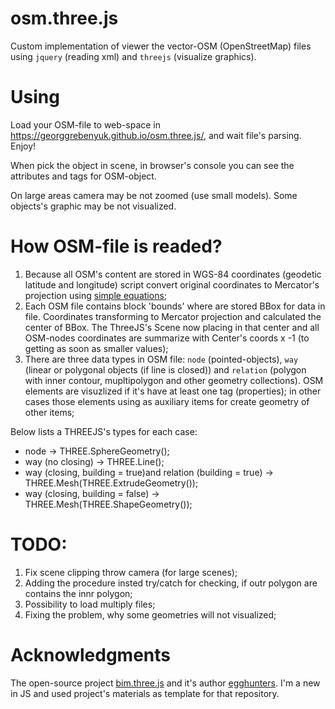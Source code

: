# osm.three.js
Custom implementation of viewer the vector-OSM (OpenStreetMap) files using `jquery` (reading xml) and `threejs` (visualize graphics).

# Using
Load your OSM-file to web-space in  https://georggrebenyuk.github.io/osm.three.js/, and wait file's parsing. Enjoy!

When pick the object in scene, in browser's console you can see the attributes and tags for OSM-object.

On large areas camera may be not zoomed (use small models). Some objects's graphic may be not visualized. 

# How OSM-file is readed?

1. Because all OSM's content are stored in WGS-84 coordinates (geodetic latitude and longitude) script convert original coordinates to Mercator's projection using [simple equations](https://wiki.openstreetmap.org/wiki/Mercator#JavaScript);
2. Each OSM file contains block 'bounds' where are stored BBox for data in file. Coordinates transforming to Mercator projection and calculated the center of BBox. The ThreeJS's Scene now placing in that center and all OSM-nodes coordinates are summarize with Center's coords x -1 (to getting as soon as smaller values);
3. There are three data types in OSM file: `node` (pointed-objects), `way` (linear or polygonal objects (if line is closed)) and `relation` (polygon with inner contour, mupltipolygon and other geometry collections). OSM elements are visuzlized if it's have at least one tag (properties); in other cases those elements using as auxiliary items for create geometry of other items;

Below lists a THREEJS's types for each case:
- node -> THREE.SphereGeometry();
- way (no closing) -> THREE.Line();
- way (closing, building = true)and relation (building = true) -> THREE.Mesh(THREE.ExtrudeGeometry());
- way (closing, building = false) -> THREE.Mesh(THREE.ShapeGeometry());



# TODO:

1. Fix scene clipping throw camera (for large scenes);
2. Adding the procedure insted try/catch for checking, if outr polygon are contains the innr polygon;
3. Possibility to load multiply files;
4. Fixing the problem, why some geometries will not visualized;

# Acknowledgments
The open-source project [bim.three.js](https://github.com/egghunters/bim-viewer) and it's author [egghunters](https://github.com/egghunters). I'm a new in JS and used project's materials as template for that repository.